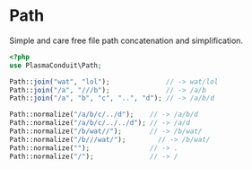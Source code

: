 Path
====
Simple and care free file path concatenation and simplification.

```php
<?php
use PlasmaConduit\Path;

Path::join("wat", "lol");              // -> wat/lol
Path::join("/a", "///b");              // -> /a/b
Path::join("/a", "b", "c", "..", "d"); // -> /a/b/d

Path::normalize("/a/b/c/../d");    // -> /a/b/d
Path::normalize("/a/b/c/../../d"); // -> /a/d
Path::normalize("/b/wat//");       // -> /b/wat/
Path::normalize("/b///wat/");        // -> /b/wat/
Path::normalize("");               // -> .
Path::normalize("/");              // -> /
```